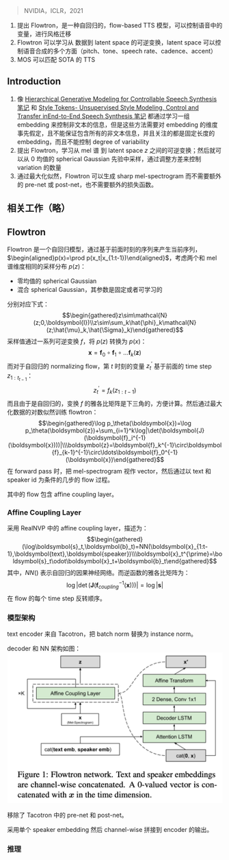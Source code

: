 > NVIDIA，ICLR，2021

1. 提出 Flowtron，是一种自回归的，flow-based TTS 模型，可以控制语音中的变量，进行风格迁移
2. Flowtron 可以学习从 数据到 latent space 的可逆变换，latent space 可以控制语音合成的多个方面（pitch、tone、speech rate、cadence、accent）
3. MOS 可以匹配 SOTA 的 TTS 

## Introduction

1. 像 [Hierarchical Generative Modeling for Controllable Speech Synthesis 笔记](Hierarchical%20Generative%20Modeling%20for%20Controllable%20Speech%20Synthesis%20笔记.md) 和 [Style Tokens- Unsupervised Style Modeling, Control and Transfer inEnd-to-End Speech Synthesis 笔记](Style%20Tokens-%20Unsupervised%20Style%20Modeling,%20Control%20and%20Transfer%20inEnd-to-End%20Speech%20Synthesis%20笔记.md) 都通过学习一组 embedding 来控制非文本的信息，但是这些方法需要对 embedding 的维度事先假定，且不能保证包含所有的非文本信息，并且关注的都是固定长度的 embedding，而且不能控制  degree of variability
2. 提出 Flowtron，学习从 mel 谱 到 latent space $z$ 之间的可逆变换；然后就可以从 0 均值的 spherical Gaussian 先验中采样，通过调整方差来控制 variation 的数量
3. 通过最大化似然，Flowtron 可以生成 sharp mel-spectrogram 而不需要额外的 pre-net 或 post-net，也不需要额外的损失函数。

## 相关工作（略）

## Flowtron

Flowtron 是一个自回归模型，通过基于前面时刻的序列来产生当前序列，$\begin{aligned}p(x)=\prod p(x_t|x_{1:t-1})\end{aligned}$，考虑两个和 mel 谱维度相同的采样分布 $p(z)$：
+ 零均值的 spherical Gaussian
+ 混合 spherical Gaussian，其参数是固定或者可学习的

分别对应下式：
$$\begin{gathered}z\sim\mathcal{N}(z;0,\boldsymbol{I})\\z\sim\sum_k\hat{\phi}_k\mathcal{N}(z;\hat{\mu}_k,\hat{\Sigma}_k)\end{gathered}$$
采样值通过一系列可逆变换 $f$，将 $p(z)$ 转换为 $p(x)$：
$$\boldsymbol{x}=\boldsymbol{f}_0\circ\boldsymbol{f}_1\circ\ldots\boldsymbol{f}_k(\boldsymbol{z})$$
而对于自回归的 normalizing flow，第 $t$ 时刻的变量 $z_t^\prime$ 基于前面的 time step $z_{1:t_{t-1}}$：
$$z_t^{\prime}=f_k(z_{1:t-1})$$
而且由于是自回归的，变换 $f$ 的雅各比矩阵是下三角的，方便计算。然后通过最大化数据的对数似然训练 flowtron：
$$\begin{gathered}\log p_\theta(\boldsymbol{x})=\log p_\theta(\boldsymbol{z})+\sum_{i=1}^k\log|\det(\boldsymbol{J}(\boldsymbol{f}_i^{-1}(\boldsymbol{x})))|\\\boldsymbol{z}=\boldsymbol{f}_k^{-1}\circ\boldsymbol{f}_{k-1}^{-1}\circ\ldots\boldsymbol{f}_0^{-1}(\boldsymbol{x})\end{gathered}$$
在 forward pass 时，把 mel-spectrogram 视作 vector，然后通过以 text 和 speaker id 为条件的几步的 flow 过程。

其中的 flow 包含 affine coupling layer。

### Affine Coupling Layer

采用 RealNVP 中的 affine coupling layer，描述为：
$$\begin{gathered}(\log\boldsymbol{s}_t,\boldsymbol{b}_t)=NN(\boldsymbol{x}_{1:t-1},\boldsymbol{text},\boldsymbol{speaker})\\\boldsymbol{x}_t^{\prime}=\boldsymbol{s}_t\odot\boldsymbol{x}_t+\boldsymbol{b}_t\end{gathered}$$
其中，$NN()$ 表示自回归的因果神经网络。而逆函数的雅各比矩阵为：
$$\log|\det(\boldsymbol{J}(\boldsymbol{f}_{coupling}^{-1}(\boldsymbol{x})))|=\log|\boldsymbol{s}|$$
在 flow 的每个 time step 反转顺序。

### 模型架构

text encoder 来自 Tacotron，把 batch norm 替换为 instance norm。

decoder 和 NN 架构如图：
![](image/Pasted%20image%2020230908194033.png)

移除了 Tacotron 中的 pre-net 和 post-net。

采用单个 speaker embedding 然后 channel-wise 拼接到 encoder 的输出。

### 推理

